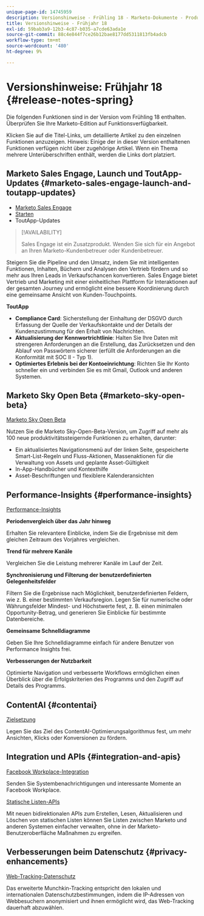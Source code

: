 ```yaml
---
unique-page-id: 14745959
description: Versionshinweise - Frühling 18 - Marketo-Dokumente - Produktdokumentation
title: Versionshinweise - Frühjahr 18
exl-id: 59bab3a9-12b3-4c87-b035-a7cde63ada1e
source-git-commit: 88c4e844f7ce26b12bae8177dd5311813fb4adcb
workflow-type: tm+mt
source-wordcount: '480'
ht-degree: 9%

---
```


# Versionshinweise: Frühjahr 18 {#release-notes-spring}

Die folgenden Funktionen sind in der Version vom Frühling 18 enthalten. Überprüfen Sie Ihre Marketo-Edition auf Funktionsverfügbarkeit.

Klicken Sie auf die Titel-Links, um detaillierte Artikel zu den einzelnen Funktionen anzuzeigen. Hinweis: Einige der in dieser Version enthaltenen Funktionen verfügen nicht über zugehörige Artikel. Wenn ein Thema mehrere Unterüberschriften enthält, werden die Links dort platziert.

## Marketo Sales Engage, Launch und ToutApp-Updates {#marketo-sales-engage-launch-and-toutapp-updates}

* [Marketo Sales Engage](/help/marketo/product-docs/marketo-sales-connect/getting-started/sales-connect-overview.md)
* [Starten](/help/marketo/product-docs/marketo-sales-connect/getting-started/sales-connect-overview.md)
* ToutApp-Updates

>[!AVAILABILITY]
>
>Sales Engage ist ein Zusatzprodukt. Wenden Sie sich für ein Angebot an Ihren Marketo-Kundenbetreuer oder Kundenbetreuer.

Steigern Sie die Pipeline und den Umsatz, indem Sie mit intelligenten Funktionen, Inhalten, Büchern und Analysen den Vertrieb fördern und so mehr aus Ihren Leads in Verkaufschancen konvertieren. Sales Engage bietet Vertrieb und Marketing mit einer einheitlichen Plattform für Interaktionen auf der gesamten Journey und ermöglicht eine bessere Koordinierung durch eine gemeinsame Ansicht von Kunden-Touchpoints.

**ToutApp**

* **Compliance Card**: Sicherstellung der Einhaltung der DSGVO durch Erfassung der Quelle der Verkaufskontakte und der Details der Kundenzustimmung für den Erhalt von Nachrichten.
* **Aktualisierung der Kennwortrichtlinie**: Halten Sie Ihre Daten mit strengeren Anforderungen an die Erstellung, das Zurücksetzen und den Ablauf von Passwörtern sicherer (erfüllt die Anforderungen an die Konformität mit SOC II - Typ 1).
* **Optimiertes Erlebnis bei der Kontoeinrichtung**: Richten Sie Ihr Konto schneller ein und verbinden Sie es mit Gmail, Outlook und anderen Systemen.

## Marketo Sky Open Beta {#marketo-sky-open-beta}

[Marketo Sky Open Beta](https://help.marketo.com/)

Nutzen Sie die Marketo Sky-Open-Beta-Version, um Zugriff auf mehr als 100 neue produktivitätssteigernde Funktionen zu erhalten, darunter:

* Ein aktualisiertes Navigationsmenü auf der linken Seite, gespeicherte Smart-List-Regeln und Fluss-Aktionen, Massenaktionen für die Verwaltung von Assets und geplante Asset-Gültigkeit
* In-App-Handbücher und Kontexthilfe
* Asset-Beschriftungen und flexiblere Kalenderansichten

## Performance-Insights {#performance-insights}

[Performance-Insights](/help/marketo/product-docs/reporting/performance-insights/performance-insights-overview.md)

**Periodenvergleich über das Jahr hinweg**

Erhalten Sie relevantere Einblicke, indem Sie die Ergebnisse mit dem gleichen Zeitraum des Vorjahres vergleichen.

**Trend für mehrere Kanäle**

Vergleichen Sie die Leistung mehrerer Kanäle im Lauf der Zeit.

**Synchronisierung und Filterung der benutzerdefinierten Gelegenheitsfelder**

Filtern Sie die Ergebnisse nach Möglichkeit, benutzerdefinierten Feldern, wie z. B. einer bestimmten Verkaufsregion. Legen Sie für numerische oder Währungsfelder Mindest- und Höchstwerte fest, z. B. einen minimalen Opportunity-Betrag, und generieren Sie Einblicke für bestimmte Datenbereiche.

**Gemeinsame Schnelldiagramme**

Geben Sie Ihre Schnelldiagramme einfach für andere Benutzer von Performance Insights frei.

**Verbesserungen der Nutzbarkeit**

Optimierte Navigation und verbesserte Workflows ermöglichen einen Überblick über die Erfolgskriterien des Programms und den Zugriff auf Details des Programms.

## ContentAI {#contentai}

[Zielsetzung](/help/marketo/product-docs/predictive-content/getting-started/algorithm-goal-settings.md)

Legen Sie das Ziel des ContentAI-Optimierungsalgorithmus fest, um mehr Ansichten, Klicks oder Konversionen zu fördern.

## Integration und APIs {#integration-and-apis}

[Facebook Workplace-Integration](/help/marketo/product-docs/administration/additional-integrations/add-workplace-by-facebook-as-a-launchpoint-service.md)

Senden Sie Systembenachrichtigungen und interessante Momente an Facebook Workplace.

[Statische Listen-APIs](https://developers.marketo.com/rest-api/assets/static-lists/)

Mit neuen bidirektionalen APIs zum Erstellen, Lesen, Aktualisieren und Löschen von statischen Listen können Sie Listen zwischen Marketo und anderen Systemen einfacher verwalten, ohne in der Marketo-Benutzeroberfläche Maßnahmen zu ergreifen.

## Verbesserungen beim Datenschutz {#privacy-enhancements}

[Web-Tracking-Datenschutz](https://developers.marketo.com/javascript-api/lead-tracking/)

Das erweiterte Munchkin-Tracking entspricht den lokalen und internationalen Datenschutzbestimmungen, indem die IP-Adressen von Webbesuchern anonymisiert und ihnen ermöglicht wird, das Web-Tracking dauerhaft abzuwählen.
